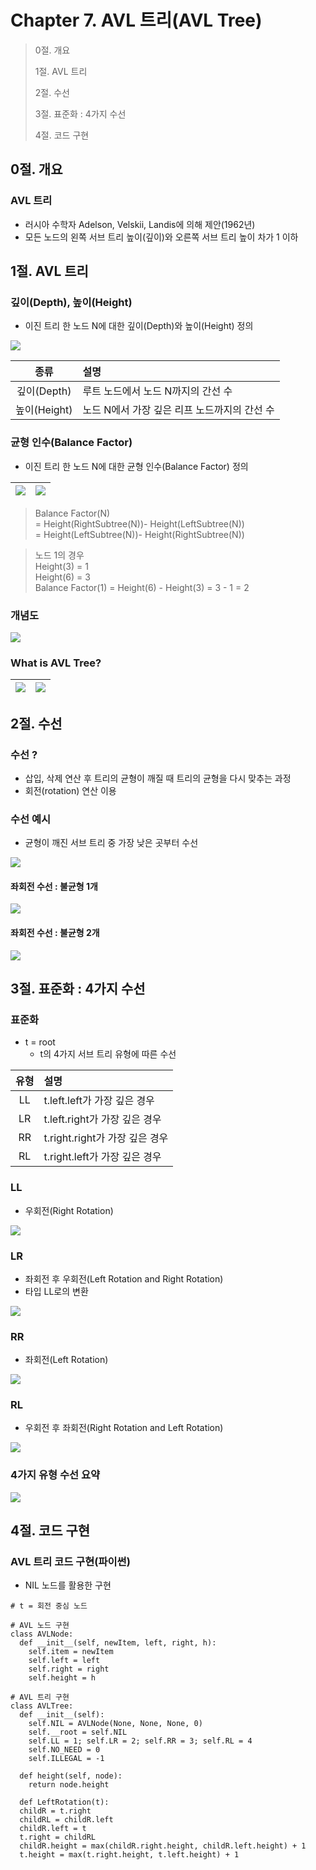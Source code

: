 # Chapter 7. AVL 트리(AVL Tree)

> 0절. 개요
>
> 1절. AVL 트리
>
> 2절. 수선
>
> 3절. 표준화 : 4가지 수선
>
> 4절. 코드 구현

## 0절. 개요

### AVL 트리

- 러시아 수학자 Adelson, Velskii, Landis에 의해 제안(1962년)
- 모든 노드의 왼쪽 서브 트리 높이(깊이)와 오른쪽 서브 트리 높이 차가 1 이하

## 1절. AVL 트리

### 깊이(Depth), 높이(Height)

- 이진 트리 한 노드 N에 대한 깊이(Depth)와 높이(Height) 정의

<img src = "https://github.com/BangYunseo/TIL/blob/main/ComputerScience/Algorithm/Image/ch07/ch07-01-AVL.PNG" height="auto" />

|     종류     | 설명                                         |
| :----------: | :------------------------------------------- |
| 깊이(Depth)  | 루트 노드에서 노드 N까지의 간선 수           |
| 높이(Height) | 노드 N에서 가장 깊은 리프 노드까지의 간선 수 |

### 균형 인수(Balance Factor)

- 이진 트리 한 노드 N에 대한 균형 인수(Balance Factor) 정의

| <img src = "https://github.com/BangYunseo/TIL/blob/main/ComputerScience/Algorithm/Image/ch07/ch07-02-BF1.PNG" height="auto" /> | <img src = "https://github.com/BangYunseo/TIL/blob/main/ComputerScience/Algorithm/Image/ch07/ch07-03-BF2.PNG" height="auto" /> |
| ------------------------------------------------------------------------------------------------------------------------------ | ------------------------------------------------------------------------------------------------------------------------------ |

> Balance Factor(N)  
> = Height(RightSubtree(N))- Height(LeftSubtree(N))  
> = Height(LeftSubtree(N))- Height(RightSubtree(N))

> 노드 1의 경우  
> Height(3) = 1  
> Height(6) = 3  
> Balance Factor(1) = Height(6) - Height(3) = 3 - 1 = 2

### 개념도

<img src = "https://github.com/BangYunseo/TIL/blob/main/ComputerScience/Algorithm/Image/ch07/ch07-04-AVLT.PNG" height="auto" />

### What is AVL Tree?

| <img src = "https://github.com/BangYunseo/TIL/blob/main/ComputerScience/Algorithm/Image/ch07/ch07-05-AVL1.PNG" height="auto" /> | <img src = "https://github.com/BangYunseo/TIL/blob/main/ComputerScience/Algorithm/Image/ch07/ch07-06-AVL2.PNG" height="auto" /> |
| ------------------------------------------------------------------------------------------------------------------------------- | ------------------------------------------------------------------------------------------------------------------------------- |

## 2절. 수선

### 수선 ?

- 삽입, 삭제 연산 후 트리의 균형이 깨질 때 트리의 균형을 다시 맞추는 과정
- 회전(rotation) 연산 이용

### 수선 예시

- 균형이 깨진 서브 트리 중 가장 낮은 곳부터 수선

<img src = "https://github.com/BangYunseo/TIL/blob/main/ComputerScience/Algorithm/Image/ch07/ch07-07-RB.PNG" height="auto" />

#### 좌회전 수선 : 불균형 1개

<img src = "https://github.com/BangYunseo/TIL/blob/main/ComputerScience/Algorithm/Image/ch07/ch07-08-RBP1.PNG" height="auto" />

#### 좌회전 수선 : 불균형 2개

<img src = "https://github.com/BangYunseo/TIL/blob/main/ComputerScience/Algorithm/Image/ch07/ch07-09-RBP2.PNG" height="auto" />

## 3절. 표준화 : 4가지 수선

### 표준화

- t = root
  - t의 4가지 서브 트리 유형에 따른 수선

| 유형 | 설명                           |
| :--: | :----------------------------- |
|  LL  | t.left.left가 가장 깊은 경우   |
|  LR  | t.left.right가 가장 깊은 경우  |
|  RR  | t.right.right가 가장 깊은 경우 |
|  RL  | t.right.left가 가장 깊은 경우  |

### LL

- 우회전(Right Rotation)

<img src = "https://github.com/BangYunseo/TIL/blob/main/ComputerScience/Algorithm/Image/ch07/ch07-10-LL.PNG" height="auto" />

### LR

- 좌회전 후 우회전(Left Rotation and Right Rotation)
- 타입 LL로의 변환

<img src = "https://github.com/BangYunseo/TIL/blob/main/ComputerScience/Algorithm/Image/ch07/ch07-11-LR.PNG" height="auto" />

### RR

- 좌회전(Left Rotation)

<img src = "https://github.com/BangYunseo/TIL/blob/main/ComputerScience/Algorithm/Image/ch07/ch07-12-RR.PNG" height="auto" />

### RL

- 우회전 후 좌회전(Right Rotation and Left Rotation)

<img src = "https://github.com/BangYunseo/TIL/blob/main/ComputerScience/Algorithm/Image/ch07/ch07-13-RL.PNG" height="auto" />

### 4가지 유형 수선 요약

<img src = "https://github.com/BangYunseo/TIL/blob/main/ComputerScience/Algorithm/Image/ch07/ch07-14-RBT.PNG" height="auto" />

## 4절. 코드 구현

### AVL 트리 코드 구현(파이썬)

- NIL 노드를 활용한 구현

```Py
# t = 회전 중심 노드

# AVL 노드 구현
class AVLNode:
  def __init__(self, newItem, left, right, h):
    self.item = newItem
    self.left = left
    self.right = right
    self.height = h

# AVL 트리 구현
class AVLTree:
  def __init__(self):
    self.NIL = AVLNode(None, None, None, 0)
    self.__root = self.NIL
    self.LL = 1; self.LR = 2; self.RR = 3; self.RL = 4
    self.NO_NEED = 0
    self.ILLEGAL = -1

  def height(self, node):
    return node.height

  def LeftRotation(t):
  childR = t.right
  childRL = childR.left
  childR.left = t
  t.right = childRL
  childR.height = max(childR.right.height, childR.left.height) + 1
  t.height = max(t.right.height, t.left.height) + 1
```
